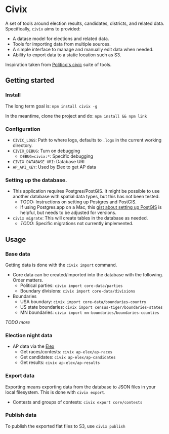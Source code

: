 # Civix

A set of tools around election results, candidates, districts, and related data. Specifically, `civix` aims to provided:

- A datase model for elections and related data.
- Tools for importing data from multiple sources.
- A simple interface to manage and manually edit data when needed.
- Ability to export data to a static location such as S3.

Inspiration taken from [Politico's civic](https://github.com/The-Politico/politico-civic) suite of tools.

## Getting started

### Install

The long term goal is: `npm install civix -g`

In the meantime, clone the project and do: `npm install && npm link`

### Configuration

- `CIVIC_LOGS`: Path to where logs, defaults to `.logs` in the current working directory.
- `CIVIX_DEBUG`: Turn on debugging
  - `DEBUG=civix:*`: Specific debugging
- `CIVIX_DATABASE_URI`: Database URI
- `AP_API_KEY`: Used by Elex to get AP data

### Setting up the database.

- This application requires Postgres/PostGIS. It might be possible to use another database with spatial data types, but this has not been tested.
  - TODO: Instructions on setting up Postgres and PostGIS.
  - If using Postgres.app on a Mac, this [gist about setting up PostGIS](https://gist.github.com/joshuapowell/e209a4dac5c8187ea8ce) is helpful, but needs to be adjusted for versions.
- `civix migrate`: This will create tables in the database as needed.
  - _TODO_: Specific migrations not currently implemented.

## Usage

### Base data

Getting data is done with the `civix import` command.

- Core data can be created/imported into the database with the following. Order matters.
  - Political parties: `civix import core-data/parties`
  - Boundary divisions: `civix import core-data/divisions`
- Boundaries
  - USA boundary: `civix import core-data/boundaries-country`
  - US state boundaries: `civix import census-tiger/boundaries-states`
  - MN boundaries: `civix import mn-boundaries/boundaries-counties`

_TODO more_

### Election night data

- AP data via the [Elex](https://github.com/newsdev/elex)
  - Get races/contests: `civix ap-elex/ap-races`
  - Get candidates: `civix ap-elex/ap-candidates`
  - Get results: `civix ap-elex/ap-results`

### Export data

Exporting means exporting data from the database to JSON files in your local filesystem. This is done with `civix export`.

- Contests and groups of contests: `civix export core/contests`

### Publish data

To publish the exported flat files to S3, use `civix publish`
